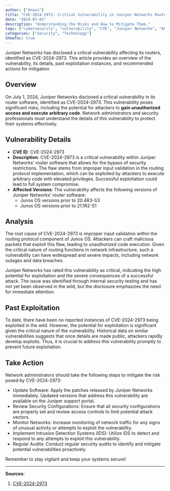 ```yaml
---
author: ["Anass"]
title: "CVE-2024-2973: Critical Vulnerability in Juniper Networks Routers"
date: "2024-07-03"
description: "Understanding the Risks and How to Mitigate Them."
tags: ["cybersecurity", "vulnerability", "CVE", "Juniper Networks", "ACE"]
categories: ["Security", "Technology"]
ShowToc: true
---
```


Juniper Networks has disclosed a critical vulnerability affecting its routers, identified as CVE-2024-2973. This article provides an overview of the vulnerability, its details, past exploitation instances, and recommended actions for mitigation

## Overview
On July 1, 2024, Juniper Networks disclosed a critical vulnerability in its router software, identified as CVE-2024-2973. This vulnerability poses significant risks, including the potential for attackers to **gain unauthorized access and execute arbitrary code**. Network administrators and security professionals must understand the details of this vulnerability to protect their systems effectively.

## Vulnerability Details
- **CVE ID**: CVE-2024-2973
- **Description**: CVE-2024-2973 is a critical vulnerability within Juniper Networks' router software that allows for the bypass of security restrictions. The flaw stems from improper input validation in the routing protocol implementation, which can be exploited by attackers to execute arbitrary code with elevated privileges. Successful exploitation could lead to full system compromise.
- **Affected Versions**:
The vulnerability affects the following versions of Juniper Networks' router software:
  - Junos OS versions prior to 20.4R3-S3
  - Junos OS versions prior to 21.1R2-S1

## Analysis
The root cause of CVE-2024-2973 is improper input validation within the routing protocol component of Junos OS. Attackers can craft malicious packets that exploit this flaw, leading to unauthorized code execution. Given the critical nature of routing functions in network infrastructure, such a vulnerability can have widespread and severe impacts, including network outages and data breaches.

Juniper Networks has rated this vulnerability as critical, indicating the high potential for exploitation and the severe consequences of a successful attack. The issue was identified through internal security testing and has not yet been observed in the wild, but the disclosure emphasizes the need for immediate attention.

## Past Exploitation
To date, there have been no reported instances of CVE-2024-2973 being exploited in the wild. However, the potential for exploitation is significant given the critical nature of the vulnerability. Historical data on similar vulnerabilities suggests that once details are made public, attackers rapidly develop exploits. Thus, it is crucial to address this vulnerability promptly to prevent future exploitation.

## Take Action
Network administrators should take the following steps to mitigate the risk posed by CVE-2024-2973:

  - Update Software: Apply the patches released by Juniper Networks immediately. Updated versions that address this vulnerability are available on the Juniper support portal.
  - Review Security Configurations: Ensure that all security configurations are properly set and review access controls to limit potential attack vectors.
  - Monitor Networks: Increase monitoring of network traffic for any signs of unusual activity or attempts to exploit the vulnerability.
  - Implement Intrusion Detection Systems (IDS): Utilize IDS to detect and respond to any attempts to exploit this vulnerability.
  - Regular Audits: Conduct regular security audits to identify and mitigate potential vulnerabilities proactively.

Remember to stay vigilant and keep your systems secure!

---

**Sources:**

1. [CVE-2024-2973](https://nvd.nist.gov/vuln/detail/CVE-2024-2973)
